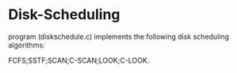 # Disk-Scheduling

program (diskschedule.c) implements the following disk scheduling algorithms:

FCFS;SSTF;SCAN;C-SCAN;LOOK;C-LOOK. 
